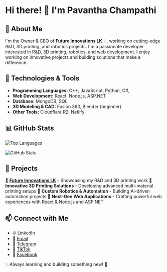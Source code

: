 # Hi there! 👋 I'm Pavantha Champathi

## 🚀 About Me
I'm the Owner & CEO of **[Future Innovations LK](https://github.com/Future-Innovations-LK)** 💡, working on cutting-edge R&D, 3D printing, and robotics projects.
I'm a passionate developer interested in R&D, 3D printing, robotics, and web development. I enjoy working on innovative projects and building solutions that make a difference.

## 🔧 Technologies & Tools
- **Programming Languages:** C++, JavaScript, Python, C#, 
- **Web Development:** React, Node.js, ASP.NET
- **Database:** MongoDB, SQL
- **3D Modeling & CAD:** Fusion 360, Blender (beginner)
- **Other Tools:** Cloudflare R2, Netlify

## 📊 GitHub Stats
![Top Languages](https://github-readme-stats.vercel.app/api/top-langs/?username=PavanthaChampathi&layout=compact&theme=dark)

![GitHub Stats](https://github-readme-stats.vercel.app/api?username=PavanthaChampathi&show_icons=true&theme=dark)

## 📌 Projects
🔹 **[Future Innovations LK](https://github.com/Future-Innovations-LK)** - Showcasing my R&D and 3D printing work
🔹 **Innovative 3D Printing Solutions** - Developing advanced multi-material printing setups
🔹 **Custom Robotics & Automation** - Building AI-driven automation projects
🔹 **Next-Gen Web Applications** - Crafting powerful web experiences with React & Node.js and ASP.NET

## 📫 Connect with Me
- 🌐 [LinkedIn](https://linkedin.com/in/pavantha-champathi-78a975289)
- 📩 [Email](mailto:pavanthachampathi@gmail.com)
- 📱 [Telegram](https://t.me/pavantha)
- 🎥 [TikTok](https://www.tiktok.com/@pavanth.champathi)
- 📘 [Facebook](https://web.facebook.com/pavanthachampathi/)

💡 Always learning and building something new! 🚀

